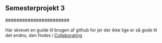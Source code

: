 ## Semesterprojekt 3
#######################

Har skrevet en guide til brugen af github for jer der ikke lige er så gode til det endnu, den findes i [Collaborating](../blob/master/COLLABORATING.md)
